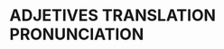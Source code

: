 
# ADJETIVES                 TRANSLATION                 PRONUNCIATION      



                       